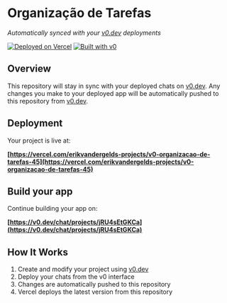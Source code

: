 # Organização de Tarefas

*Automatically synced with your [v0.dev](https://v0.dev) deployments*

[![Deployed on Vercel](https://img.shields.io/badge/Deployed%20on-Vercel-black?style=for-the-badge&logo=vercel)](https://vercel.com/erikvandergelds-projects/v0-organizacao-de-tarefas-45)
[![Built with v0](https://img.shields.io/badge/Built%20with-v0.dev-black?style=for-the-badge)](https://v0.dev/chat/projects/jRU4sEtGKCa)

## Overview

This repository will stay in sync with your deployed chats on [v0.dev](https://v0.dev).
Any changes you make to your deployed app will be automatically pushed to this repository from [v0.dev](https://v0.dev).

## Deployment

Your project is live at:

**[https://vercel.com/erikvandergelds-projects/v0-organizacao-de-tarefas-45](https://vercel.com/erikvandergelds-projects/v0-organizacao-de-tarefas-45)**

## Build your app

Continue building your app on:

**[https://v0.dev/chat/projects/jRU4sEtGKCa](https://v0.dev/chat/projects/jRU4sEtGKCa)**

## How It Works

1. Create and modify your project using [v0.dev](https://v0.dev)
2. Deploy your chats from the v0 interface
3. Changes are automatically pushed to this repository
4. Vercel deploys the latest version from this repository